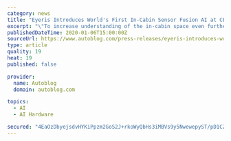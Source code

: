 ```yaml
---
category: news
title: "Eyeris Introduces World's First In-Cabin Sensor Fusion AI at CES2020"
excerpt: "\"To increase understanding of the in-cabin space even further than we have achieved with vision, Eyeris has fused different sensor technologies and inferenced its DNNs on AI chips from multiple hardware partners. This provides real-time edge processing efficiently and effectively while keeping power at a minimum. Real-time in-cabin data ..."
publishedDateTime: 2020-01-06T15:00:00Z
sourceUrl: https://www.autoblog.com/press-releases/eyeris-introduces-worlds-first-in-cabin-sensor-fusion-ai-at-ces2020_21693/
type: article
quality: 19
heat: 19
published: false

provider:
  name: Autoblog
  domain: autoblog.com

topics:
  - AI
  - AI Hardware

secured: "4EaOzDbyejsdvHYKiPpzm2GoS2J+rkoWyQbHs3iMBVs9y5NwewepyST/pD1CZQr3CSjmeC4laitkndCrgbCuK+KE6OgZndeaZj3QAvIc7DAazCK6vLvWhzUuDFZ+Km00SzC14I1LWbwxQRMb0VGu5JuI2ADz7C+tty2xspWrqUW7kPGxejnA5F6lkW+zC8fa2rjP2ZuLTx/0lxYWoc000t7Ty5hjEIOCE1Jr++pR3vhFNi9V22l+hypSlzuO59RGQhtFG8/UI+fkDfXQ3/Fc4Q==;CBboBlazcSbW2gmoiLY0sw=="
---
```



